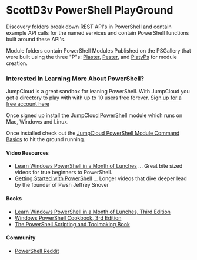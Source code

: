 # ScottD3v PowerShell PlayGround

Discovery folders break down REST API's in PowerShell and contain example API calls for the named services and contain PowerShell functions built around these API's. 


Module folders contain PowerShell Modules Published on the PSGallery that were built using the three "P"s:  [Plaster](https://github.com/PowerShell/Plaster), [Pester](https://github.com/pester/Pester), and [PlatyPs](https://github.com/PowerShell/platyPS) for module creation. 

### Interested In Learning More About PowerShell? 

JumpCloud is a great sandbox for leaning PowerShell. With JumpCloud you get a directory to play with with up to 10 users free forever. [Sign up for a free account here](https://jumpcloud.com/signup)

Once signed up install the [JumpCloud PowerShell](https://github.com/TheJumpCloud/support/wiki/Installing-the-JumpCloud-PowerShell-Module) module which runs on Mac, Windows and Linux. 

Once installed check out the [JumpCloud PowerShell Module Command Basics](https://github.com/TheJumpCloud/support/wiki/Managing-Users-and-User-Groups#command-basics) to hit the ground running. 

#### Video Resources
- [Learn Windows PowerShell in a Month of Lunches](https://www.youtube.com/playlist?list=PL6D474E721138865A)
... Great bite sized videos for true beginners to PowerShell.
- [Getting Started with PowerShell](https://www.youtube.com/playlist?list=PLsrZV8shpwjMXYBmmGodMMQV86xsSz1si)
... Longer videos that dive deeper lead by the founder of Pwsh Jeffrey Snover

#### Books
- [Learn Windows PowerShell in a Month of Lunches, Third Edition](https://www.manning.com/books/learn-windows-powershell-in-a-month-of-lunches-third-edition)
- [Windows PowerShell Cookbook, 3rd Edition](http://shop.oreilly.com/product/0636920024132.do)
- [The PowerShell Scripting and Toolmaking Book](https://leanpub.com/powershell-scripting-toolmaking)

#### Community
- [PowerShell Reddit](https://www.reddit.com/r/PowerShell/)
